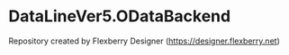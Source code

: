 # DataLineVer5.ODataBackend
Repository created by Flexberry Designer (https://designer.flexberry.net)
